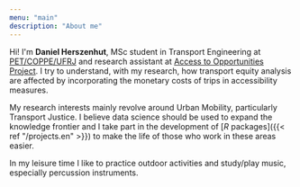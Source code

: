 ```yaml
---
menu: "main"
description: "About me"
---
```


Hi! I'm **Daniel Herszenhut**, MSc student in Transport Engineering at [PET/COPPE/UFRJ](http://pet.coppe.ufrj.br/index.php/pt/) and research assistant at [Access to Opportunities Project](https://www.ipea.gov.br/acessooportunidades/en/sobre/). I try to understand, with my research, how transport equity analysis are affected by incorporating the monetary costs of trips in accessibility measures.

My research interests mainly revolve around Urban Mobility, particularly Transport Justice. I believe data science should be used to expand the knowledge frontier and I take part in the development of [*R* packages]({{< ref "/projects.en" >}}) to make the life of those who work in these areas easier.

In my leisure time I like to practice outdoor activities and study/play music, especially percussion instruments.
